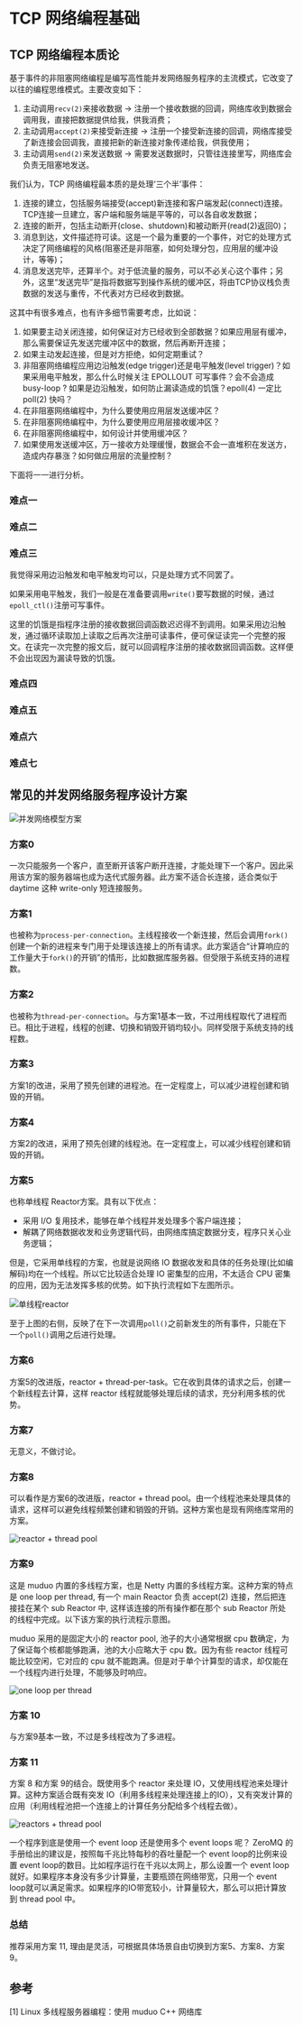 # TCP 网络编程基础

## TCP 网络编程本质论

基于事件的非阻塞网络编程是编写高性能并发网络服务程序的主流模式，它改变了以往的编程思维模式。主要改变如下：

1. 主动调用`recv(2)`来接收数据 -> 注册一个接收数据的回调，网络库收到数据会调用我，直接把数据提供给我，供我消费；
2. 主动调用`accept(2)`来接受新连接 -> 注册一个接受新连接的回调，网络库接受了新连接会回调我，直接把新的新连接对象传递给我，供我使用；
3. 主动调用`send(2)`来发送数据 -> 需要发送数据时，只管往连接里写，网络库会负责无阻塞地发送。

我们认为，TCP 网络编程最本质的是处理‘三个半’事件：

1. 连接的建立，包括服务端接受(accept)新连接和客户端发起(connect)连接。TCP连接一旦建立，客户端和服务端是平等的，可以各自收发数据；
2. 连接的断开，包括主动断开(close、shutdown)和被动断开(read(2)返回0)；
3. 消息到达，文件描述符可读。这是一个最为重要的一个事件，对它的处理方式决定了网络编程的风格(阻塞还是非阻塞，如何处理分包，应用层的缓冲设计，等等)；
4. 消息发送完毕，还算半个。对于低流量的服务，可以不必关心这个事件；另外，这里“发送完毕”是指将数据写到操作系统的缓冲区，将由TCP协议栈负责数据的发送与重传，不代表对方已经收到数据。

这其中有很多难点，也有许多细节需要考虑，比如说：

1. 如果要主动关闭连接，如何保证对方已经收到全部数据？如果应用层有缓冲，那么需要保证先发送完缓冲区中的数据，然后再断开连接；
2. 如果主动发起连接，但是对方拒绝，如何定期重试？
3. 非阻塞网络编程应用边沿触发(edge trigger)还是电平触发(level trigger)？如果采用电平触发，那么什么时候关注 EPOLLOUT 可写事件？会不会造成 busy-loop ? 如果是边沿触发，如何防止漏读造成的饥饿？epoll(4) 一定比 poll(2) 快吗？
4. 在非阻塞网络编程中，为什么要使用应用层发送缓冲区？
5. 在非阻塞网络编程中，为什么要使用应用层接收缓冲区？
6. 在非阻塞网络编程中，如何设计并使用缓冲区？
7. 如果使用发送缓冲区，万一接收方处理缓慢，数据会不会一直堆积在发送方，造成内存暴涨？如何做应用层的流量控制？

下面将一一进行分析。

### 难点一

### 难点二

### 难点三

我觉得采用边沿触发和电平触发均可以，只是处理方式不同罢了。

如果采用电平触发，我们一般是在准备要调用`write()`要写数据的时候，通过`epoll_ctl()`注册可写事件。

这里的饥饿是指程序注册的接收数据回调函数迟迟得不到调用。如果采用边沿触发，通过循环读取加上读取之后再次注册可读事件，便可保证读完一个完整的报文。在读完一次完整的报文后，就可以回调程序注册的接收数据回调函数。这样便不会出现因为漏读导致的饥饿。

### 难点四

### 难点五

### 难点六

### 难点七

## 常见的并发网络服务程序设计方案

![并发网络模型方案](img/unp_csda.png)

### 方案0

一次只能服务一个客户，直至断开该客户断开连接，才能处理下一个客户。因此采用该方案的服务器端也成为迭代式服务器。此方案不适合长连接，适合类似于 daytime 这种 write-only 短连接服务。

### 方案1

也被称为`process-per-connection`。主线程接收一个新连接，然后会调用`fork()`创建一个新的进程来专门用于处理该连接上的所有请求。此方案适合“计算响应的工作量大于`fork()`的开销”的情形，比如数据库服务器。但受限于系统支持的进程数。

### 方案2

也被称为`thread-per-connection`。与方案1基本一致，不过用线程取代了进程而已。相比于进程，线程的创建、切换和销毁开销均较小。同样受限于系统支持的线程数。

### 方案3

方案1的改进，采用了预先创建的进程池。在一定程度上，可以减少进程创建和销毁的开销。

### 方案4

方案2的改进，采用了预先创建的线程池。在一定程度上，可以减少线程创建和销毁的开销。

### 方案5

也称单线程 Reactor方案。具有以下优点：

- 采用 I/O 复用技术，能够在单个线程并发处理多个客户端连接；
- 解耦了网络数据收发和业务逻辑代码，由网络库搞定数据分支，程序只关心业务逻辑；
  
但是，它采用单线程的方案，也就是说网络 IO 数据收发和具体的任务处理(比如编解码)均在一个线程。所以它比较适合处理 IO 密集型的应用，不太适合 CPU 密集的应用，因为无法发挥多核的优势。如下执行流程如下左图所示。

![单线程reactor](img/single_thread_reactor.png)

至于上图的右侧，反映了在下一次调用`poll()`之前新发生的所有事件，只能在下一个`poll()`调用之后进行处理。

### 方案6

方案5的改进版，reactor + thread-per-task。它在收到具体的请求之后，创建一个新线程去计算，这样 reactor 线程就能够处理后续的请求，充分利用多核的优势。

### 方案7

无意义，不做讨论。

### 方案8

可以看作是方案6的改进版，reactor + thread pool。由一个线程池来处理具体的请求，这样可以避免线程频繁创建和销毁的开销。这种方案也是现有网络库常用的方案。

![reactor + thread pool](img/reactor_thread_pool.png)

### 方案9

这是 muduo 内置的多线程方案，也是 Netty 内置的多线程方案。这种方案的特点是 one loop per thread, 有一个 main Reactor 负责 accept(2) 连接，然后把连接挂在某个 sub Reactor 中, 这样该连接的所有操作都在那个 sub Reactor 所处的线程中完成。以下该方案的执行流程示意图。

muduo 采用的是固定大小的 reactor pool, 池子的大小通常根据 cpu 数确定，为了保证每个核都能够跑满，池的大小应略大于 cpu 数。因为有些 reactor 线程可能比较空闲，它对应的 cpu 就不能跑满。但是对于单个计算型的请求，却仅能在一个线程内进行处理，不能够及时响应。

![one loop per thread](img/one_loop_per_thread.png)

### 方案 10

与方案9基本一致，不过是多线程改为了多进程。

### 方案 11

方案 8 和方案 9的结合。既使用多个 reactor 来处理 IO，又使用线程池来处理计算。这种方案适合既有突发 IO（利用多线程来处理连接上的IO），又有突发计算的应用（利用线程池把一个连接上的计算任务分配给多个线程去做）。

![reactors + thread pool](img/reactors_thread_pool.png)

一个程序到底是使用一个 event loop 还是使用多个 event loops 呢？ ZeroMQ 的手册给出的建议是，按照每千兆比特每秒的吞吐量配一个 event loop的比例来设置 event loop的数目。比如程序运行在千兆以太网上，那么设置一个 event loop 就好。如果程序本身没有多少计算量，主要瓶颈在网络带宽，只用一个 event loop就可以满足需求。如果程序的IO带宽较小，计算量较大，那么可以把计算放到 thread pool 中。

### 总结

推荐采用方案 11, 理由是灵活，可根据具体场景自由切换到方案5、方案8、方案9。

## 参考

[1] Linux 多线程服务器编程：使用 muduo C++ 网络库
